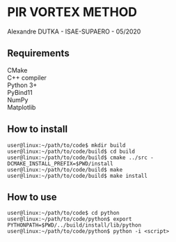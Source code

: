 # PIR VORTEX METHOD
Alexandre DUTKA - ISAE-SUPAERO - 05/2020

## Requirements
CMake  
C++ compiler  
Python 3+  
PyBind11  
NumPy  
Matplotlib  

## How to install
```console
user@linux:~/path/to/code$ mkdir build  
user@linux:~/path/to/code/build$ cd build  
user@linux:~/path/to/code/build$ cmake ../src -DCMAKE_INSTALL_PREFIX=$PWD/install  
user@linux:~/path/to/code/build$ make  
user@linux:~/path/to/code/build$ make install  
```

## How to use
```console
user@linux:~/path/to/code$ cd python
user@linux:~/path/to/code/python$ export PYTHONPATH=$PWD/../build/install/lib/python
user@linux:~/path/to/code/python$ python -i <script>
```
